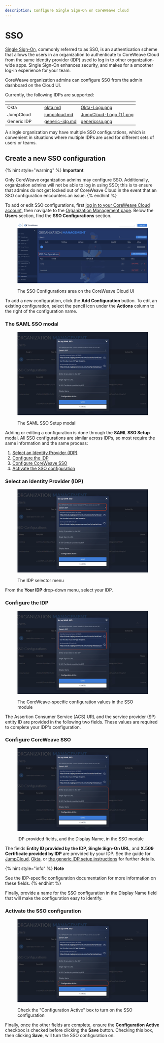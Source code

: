 ```yaml
---
description: Configure Single Sign-On on CoreWeave Cloud
---
```


# SSO

[Single Sign-On](https://en.wikipedia.org/wiki/Single\_sign-on), commonly referred to as SSO, is an authentication scheme that allows the users in an organization to authenticate to CoreWeave Cloud from the same identity provider (IDP) used to log in to other organization-wide apps. Single Sign-On enhances security, and makes for a smoother log-in experience for your team.

CoreWeave organization admins can configure SSO from the admin dashboard on the Cloud UI.

Currently, the following IDPs are supported:

<table data-view="cards"><thead><tr><th></th><th data-hidden></th><th data-hidden></th><th data-hidden data-card-target data-type="content-ref"></th><th data-hidden data-card-cover data-type="files"></th></tr></thead><tbody><tr><td>Okta</td><td></td><td></td><td><a href="okta.md">okta.md</a></td><td><a href="../../../.gitbook/assets/Okta-Logo.png">Okta-Logo.png</a></td></tr><tr><td>JumpCloud</td><td></td><td></td><td><a href="jumpcloud.md">jumpcloud.md</a></td><td><a href="../../../.gitbook/assets/JumpCloud-Logo (1).png">JumpCloud-Logo (1).png</a></td></tr><tr><td>Generic IDP</td><td></td><td></td><td><a href="generic-idp.md">generic-idp.md</a></td><td><a href="../../../.gitbook/assets/genericsso.png">genericsso.png</a></td></tr></tbody></table>

A single organization may have multiple SSO configurations, which is convenient in situations where multiple IDPs are used for different sets of users or teams.

## Create a new SSO configuration

{% hint style="warning" %}
**Important**

Only CoreWeave organization admins may configure SSO. Additionally, organization admins will not be able to log in using SSO; this is to ensure that admins do not get locked out of CoreWeave Cloud in the event that an SSO configuration encounters an issue.
{% endhint %}

To add or edit SSO configurations, first [log in to your CoreWeave Cloud account](https://cloud.coreweave.com), then navigate to the [Organization Management page](https://cloud.coreweave.com/organization). Below the **Users** section, find the **SSO Configurations** section.

<figure><img src="../../../.gitbook/assets/image (58) (1) (2).png" alt="Screenshot of the SSO Configurations area on the CoreWeave Cloud UI"><figcaption><p>The SSO Configurations area on the CoreWeave Cloud UI</p></figcaption></figure>

To add a new configuration, click the **Add Configuration** button. To edit an existing configuration, select the pencil icon under the **Actions** column to the right of the configuration name.

### The SAML SSO modal

<figure><img src="../../../.gitbook/assets/image (41).png" alt="Screenshot of the SAML SSO Setup modal"><figcaption><p>The SAML SSO Setup modal</p></figcaption></figure>

Adding or editing a configuration is done through the **SAML SSO Setup** modal. All SSO configurations are similar across IDPs, so most require the same information and the same process:

1. [Select an Identity Provider (IDP)](./#select-an-identity-provider-idp)
2. [Configure the IDP](./#configure-the-idp)
3. [Configure CoreWeave SSO](./#configure-coreweave-sso)
4. [Activate the SSO configuration](./#activate-the-sso-configuration)

### Select an Identity Provider (IDP)

<figure><img src="../../../.gitbook/assets/image (53) (3).png" alt="Screenshot of the SAML SSO Setup modal, with the IDP drop-down highlighted"><figcaption><p>The IDP selector menu</p></figcaption></figure>

From the **Your IDP** drop-down menu, select your IDP.

### Configure the IDP

<figure><img src="../../../.gitbook/assets/image (55) (1) (2).png" alt="Screenshot of the CoreWeave-specific configuration values in the SSO module"><figcaption><p>The CoreWeave-specific configuration values in the SSO module</p></figcaption></figure>

The Assertion Consumer Service (ACS) URL and the service provider (SP) entity ID are provided in the following two fields. These values are required to complete your IDP's configuration.

### Configure CoreWeave SSO

<figure><img src="../../../.gitbook/assets/image (24) (1).png" alt="Screenshot of the IDP-provided fields, and the Display Name, in the SSO module"><figcaption><p>IDP-provided fields, and the Display Name, in the SSO module</p></figcaption></figure>

The fields **Entity ID provided by the IDP, Single Sign-On URL**, and **X.509 Certificate provided by IDP** are provided by your IDP. See the guide for [JumpCloud](jumpcloud.md), [Okta](okta.md), or [the generic IDP setup instructions](generic-idp.md) for further details.

{% hint style="info" %}
**Note**

See the IDP-specific configuration documentation for more information on these fields.
{% endhint %}

Finally, provide a name for the SSO configuration in the Display Name field that will make the configuration easy to identify.

### Activate the SSO configuration

<figure><img src="../../../.gitbook/assets/image (29) (1) (1).png" alt=""><figcaption><p>Check the "Configuration Active" box to turn on the SSO configuration</p></figcaption></figure>

Finally, once the other fields are complete, ensure the **Configuration Active** checkbox is checked before clicking the **Save** button. Checking this box, then clicking **Save**, will turn the SSO configuration on.
